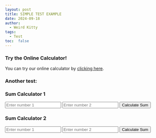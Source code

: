 ```yaml
---
layout: post
title: SIMPLE TEST EXAMPLE
date: 2024-09-18
author: 
  - Weird Kitty
tags: 
  - Test
toc:  false
---
```


### Try the Online Calculator!

You can try our online calculator by [clicking here](/PostFile/calculator.html).

### Another test:
<h3>Sum Calculator 1</h3>
<div class="calculator">
  <input type="number" class="num1" placeholder="Enter number 1">
  <input type="number" class="num2" placeholder="Enter number 2">
  <button class="calculateButton">Calculate Sum</button>
  <div class="result"></div>
</div>

<h3>Sum Calculator 2</h3>
<div class="calculator">
  <input type="number" class="num1" placeholder="Enter number 1">
  <input type="number" class="num2" placeholder="Enter number 2">
  <button class="calculateButton">Calculate Sum</button>
  <div class="result"></div>
</div>

<!-- Link to the external JavaScript file -->
<script src="/PostFile/Test/calculator.js"></script>
